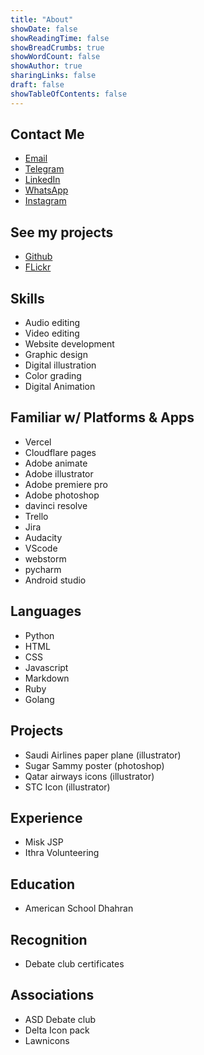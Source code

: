 ```yaml
---
title: "About"
showDate: false
showReadingTime: false
showBreadCrumbs: true
showWordCount: false
showAuthor: true
sharingLinks: false
draft: false
showTableOfContents: false
---
```


## Contact Me

- [Email](mailto:rayyanbc@gmail.com)
- [Telegram](https://t.me/rayyantg)
- [LinkedIn](https://www.linkedin.com/in/rayyan-manzary-3534b6251/)
- [WhatsApp](https://wa.me/yourphonenumber)
- [Instagram](https://www.instagram.com/rayyan.manzary)

## See my projects

- [Github](https://github.com/rayyangh)
- [FLickr](https://www.flickr.com/photos/201933183@N04/)

## Skills

- Audio editing
- Video editing
- Website development
- Graphic design
- Digital illustration
- Color grading
- Digital Animation

## Familiar w/ Platforms & Apps

- Vercel
- Cloudflare pages
- Adobe animate
- Adobe illustrator
- Adobe premiere pro
- Adobe photoshop
- davinci resolve
- Trello
- Jira
- Audacity
- VScode
- webstorm
- pycharm
- Android studio

## Languages

- Python
- HTML
- CSS
- Javascript
- Markdown
- Ruby
- Golang

## Projects

- Saudi Airlines paper plane (illustrator)
- Sugar Sammy poster (photoshop)
- Qatar airways icons (illustrator)
- STC Icon (illustrator)

## Experience

- Misk JSP
- Ithra Volunteering

## Education

- American School Dhahran

## Recognition

- Debate club certificates

## Associations

- ASD Debate club
- Delta Icon pack
- Lawnicons
